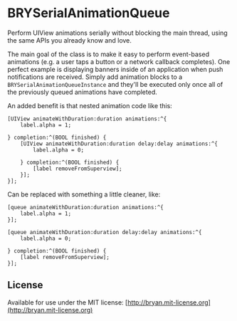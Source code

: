 # BRYSerialAnimationQueue

Perform UIView animations serially without blocking the main thread, using the same APIs you already know and love.

The main goal of the class is to make it easy to perform event-based animations (e.g. a user taps a button or a network callback completes). One perfect example is displaying banners inside of an application when push notifications are received. Simply add animation blocks to a `BRYSerialAnimationQueueInstance` and they'll be executed only once all of the previously queued animations have completed.

An added benefit is that nested animation code like this:

    [UIView animateWithDuration:duration animations:^{
        label.alpha = 1;

    } completion:^(BOOL finished) {
        [UIView animateWithDuration:duration delay:delay animations:^{
            label.alpha = 0;

        } completion:^(BOOL finished) {
            [label removeFromSuperview];
        }];
    }];

Can be replaced with something a little cleaner, like:

    [queue animateWithDuration:duration animations:^{
        label.alpha = 1;
    }];

    [queue animateWithDuration:duration delay:delay animations:^{
        label.alpha = 0;

    } completion:^(BOOL finished) {
        [label removeFromSuperview];
    }];

## License
Available for use under the MIT license: [http://bryan.mit-license.org](http://bryan.mit-license.org)